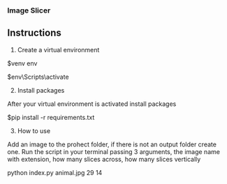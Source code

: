 ### Image Slicer

## Instructions

1. Create a virtual environment

$venv env

$env\Scripts\activate

2. Install packages

After your virtual environment is activated install packages

$pip install -r requirements.txt

3. How to use

Add an image to the prohect folder, if there is not an output folder create one. Run the script in your terminal passing 3 arguments, the image name with extension, how many slices across, how many slices vertically

python index.py animal.jpg 29 14
